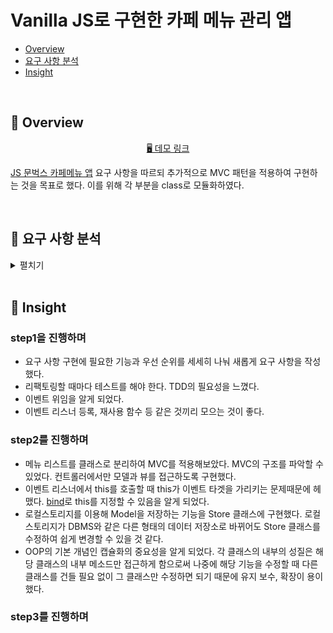 # Vanilla JS로 구현한 카페 메뉴 관리 앱

- [Overview](#overview)
- [요구 사항 분석](#requirement-analysis)
- [Insight](#insight)

<br/>

## 🔎 Overview <a id="overview"></a>

<p align="middle">
  <a href="https://woojeongmin.com/moonbucks-menu/">🖥️ 데모 링크</a>
</p>

[JS 문벅스 카페메뉴 앱](https://github.com/blackcoffee-study/moonbucks-menu) 요구 사항을 따르되 추가적으로 MVC 패턴을 적용하여 구현하는 것을 목표로 했다. 이를 위해 각 부분을 class로 모듈화하였다.

<br/>

## 🎯 요구 사항 분석 <a id="requirement-analysis"></a>

<details>

<summary> 펼치기 </summary>

### step1

#### TODO: 메뉴 추가 기능
- [x] 메뉴의 이름을 입력받고 확인 버튼을 누르면 메뉴가 추가된다. 
- [x] 메뉴의 이름을 입력받고 엔터키를 입력하면 메뉴가 추가된다.
- [x] 추가되는 메뉴의 아래 마크업은 `<ul id="espresso-menu-list" class="mt-3 pl-0"></ul>` 안에 삽입해야 한다.
- [x] 총 메뉴 갯수를 count 하여 상단에 보여준다.
- [x] 메뉴가 추가되고 나면 input은 빈 값으로 초기화한다.
- [x] 사용자 입력값이 빈 값 혹은 공백이라면 추가하지 않고 경고 메시지를 띄운다.
- [x] **[추가 구현]** 추가한 메뉴 이름이 기존 메뉴 이름 중에 존재하면 추가하지 않고 경고 메시지를 띄운 후 input을 빈 값으로 초기화한다.

#### TODO: 메뉴 수정 기능
- [x] `espresso-menu-list`에 onClick 이벤트를 위임한다.
- [x] target이 *button* tag가 아니라면 무시한다.
- [x] target이 `menu-edit-button` 클래스를 가지고 있으면 메뉴 이름을 수정하는 `prompt` 인터페이스를 띄운다.
- [x] `prompt`의 default 값은 기존 메뉴 이름으로 초기화한다.
- [x] 모달 창에 새로운 메뉴 이름을 입력하고 확인 버튼을 누르면 메뉴 이름이 수정된다.
- [x] 사용자 입력값이 빈 값 혹은 공백이라면 수정하지 않고 경고 메시지를 띄운다.
- [x] **[추가 구현]** 추가한 메뉴 이름이 기존 메뉴 이름 중에 존재하면 수정하지 않고 경고 메시지를 띄운다.

#### TODO: 메뉴 삭제 기능
- [x] `espresso-menu-list`에 onClick 이벤트를 위임한다.
- [x] target이 *button* tag가 아니라면 무시한다.
- [x] target이 `menu-remove-button` 클래스를 가지고 있으면 메뉴 삭제 확인을 위한 `confirm` 인터페이스를 띄운다.
- [x] 확인 버튼을 누르면 메뉴를 삭제한다.
- [x] 총 메뉴 갯수를 count 하여 상단에 보여준다.

### step2

#### TODO: 메뉴를 저장할 메뉴 리스트 생성
- [x] 메뉴들을 관리할 **메뉴 리스트** 클래스를 만든다.
- [x] 메뉴 리스트에 새로운 메뉴를 저장하는 메소드.
- [x] 메뉴 리스트에서 메뉴를 찾아 이름을 수정하는 메소드.
- [x] 메뉴 리스트에서 메뉴를 찾아 삭제하는 메소드.
- [x] 메뉴 길이를 반환하는 메소드.

### TODO: 메뉴를 메뉴 클래스에 담아 관리한다.
- [x] 메뉴 클래스를 만든다.
- [x] setter, getter 메소드를 통해 메뉴의 프로퍼티를 관리한다.

#### TODO: localStorage에 메뉴 데이터 저장
- [x] localStorage에 메뉴 리스트를 저장한다.
  - [x] 메뉴를 추가할 때
  - [x] 메뉴를 수정할 때
  - [x] 메뉴를 삭제할 때
- [x] 새로고침을 했을 때 localStorage에서 데이터를 읽어온다.

#### TODO: 카테고리별로 메뉴판 관리
- [x] 에스프레소, 프라푸치노, 블렌디드, 티바나, 디저트 각각의 카테고리 별로 메뉴 리스트를 만든다.
- [x] 페이지에 최초로 접근할 때는 에스프레소 메뉴 리스트를 읽어온다.
- [x] 에스프레소 메뉴를 화면에 렌더링한다.
- [x] 카테고리 버튼을 클릭하면 해당 카테고리로 화면을 렌더링한다.
- [x] 메뉴 아이템의 수정 버튼을 클릭하면 해당 메뉴 리스트에서 수정한다.
- [x] 메뉴 아이템의 삭제 버튼을 클릭하면 해당 메뉴 리스트에서 삭제한다.
- [ ] **[추가 구현]** 메뉴 카테고리의 이름을 수정하는 기능
- [ ] **[추가 구현]** 메뉴 카테고리를 추가하는 기능 
- [ ] **[추가 구현]** 메뉴 카테고리를 삭제하는 기능

#### TODO: 품절 상태 추가
- [x] 품절 버튼을 추가한다.
- [x] 품절 버튼을 클릭하면 localStorage의 해당 메뉴 리스트의 메뉴에 품절 상태를 저장한다.

#### TODO: **[추가 구현]** 가격 상태 추가
- [x] 가격 입력
- [x] 입력한 가격이 옳바른 값인지 검증
- [x] 가격 수정

#### TODO: 카테고리 이름을 받아 데이터를 읽고 화면을 렌더링하는 메소드
- [x] localStorage에서 해당 카테고리의 메뉴 리스트를 읽어온다.
- [x] 메뉴 관리의 이름을 카테고리 이름으로 업데이트한다.
- [x] 메뉴 이름과 가격 input 필드의 placeholder를 카테고리 이름으로 업데이트한다.
- [x] `espresso-menu-list`의 `innerHTML`을 초기화한다. 
- [x] 읽어온 메뉴 리스트에서 아이템을 순회하며 `menu-list-item`를 생성한다.
- [x] 품절 상태에 따라 `menu-list-item`에 `sold-out` class를 추가한다.
- [x] 읽어온 메뉴 리스트의 길이로 총 메뉴 개수를 업데이트한다.

### TODO: **[추가 구현]** MVC 적용
- [x] MenuList class 분리
- [x] View class 분리
- [x] Controller class 분리
- [ ] Model class 생성

</details>

<br/>

## 💭 Insight <a id="insight"></a>

### step1을 진행하며

- 요구 사항 구현에 필요한 기능과 우선 순위를 세세히 나눠 새롭게 요구 사항을 작성했다.
- 리팩토링할 때마다 테스트를 해야 한다. TDD의 필요성을 느꼈다.
- 이벤트 위임을 알게 되었다.
- 이벤트 리스너 등록, 재사용 함수 등 같은 것끼리 모으는 것이 좋다.

### step2를 진행하며

- 메뉴 리스트를 클래스로 분리하여 MVC를 적용해보았다. MVC의 구조를 파악할 수 있었다. 컨트롤러에서만 모델과 뷰를 접근하도록 구현했다.
- 이벤트 리스너에서 this를 호출할 때 this가 이벤트 타겟을 가리키는 문제때문에 헤맸다. [bind](https://developer.mozilla.org/ko/docs/Web/JavaScript/Reference/Global_Objects/Function/bind)로 this를 지정할 수 있음을 알게 되었다.
- 로컬스토리지를 이용해 Model을 저장하는 기능을 Store 클래스에 구현했다. 로컬스토리지가 DBMS와 같은 다른 형태의 데이터 저장소로 바뀌어도 Store 클래스를 수정하여 쉽게 변경할 수 있을 것 같다.
- OOP의 기본 개념인 캡슐화의 중요성을 알게 되었다. 각 클래스의 내부의 성질은 해당 클래스의 내부 메소드만 접근하게 함으로써 나중에 해당 기능을 수정할 때 다른 클래스를 건들 필요 없이 그 클래스만 수정하면 되기 때문에 유지 보수, 확장이 용이했다.

### step3를 진행하며